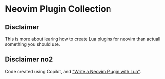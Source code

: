 # Neovim Plugin Collection

## Disclaimer
This is more about learing how to create Lua plugins for neovim than actuall something you should use.

## Disclaimer no2
Code created using Copilot, and ["Write a Neovim Plugin with Lua"](https://www.linode.com/docs/guides/write-a-neovim-plugin-with-lua/).
